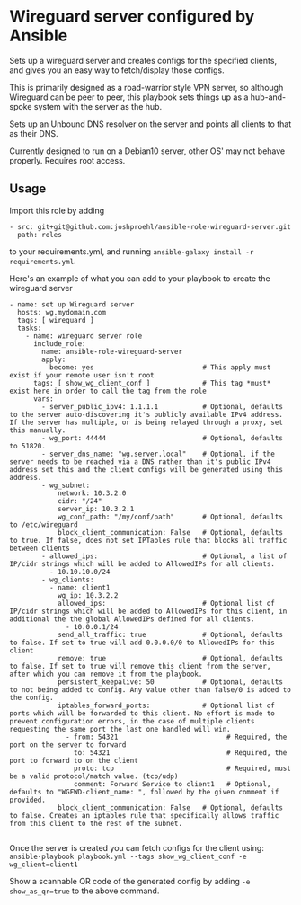 # Wireguard server configured by Ansible

Sets up a wireguard server and creates configs for the specified clients,
and gives you an easy way to fetch/display those configs.

This is primarily designed as a road-warrior style VPN server, so although
Wireguard can be peer to peer, this playbook sets things up as a
hub-and-spoke system with the server as the hub.

Sets up an Unbound DNS resolver on the server and points all clients to that
as their DNS.

Currently designed to run on a Debian10 server, other OS' may not behave
properly. Requires root access.



## Usage
Import this role by adding
```
- src: git+git@github.com:joshproehl/ansible-role-wireguard-server.git
  path: roles
```
to your requirements.yml, and running `ansible-galaxy install -r requirements.yml`.

Here's an example of what you can add to your playbook to create the wireguard server
```
- name: set up Wireguard server
  hosts: wg.mydomain.com
  tags: [ wireguard ]
  tasks:
    - name: wireguard server role
      include_role:
        name: ansible-role-wireguard-server
        apply:
          become: yes                           # This apply must exist if your remote user isn't root
      tags: [ show_wg_client_conf ]             # This tag *must* exist here in order to call the tag from the role
      vars:
        - server_public_ipv4: 1.1.1.1           # Optional, defaults to the server auto-discovering it's publicly available IPv4 address. If the server has multiple, or is being relayed through a proxy, set this manually.
        - wg_port: 44444                        # Optional, defaults to 51820. 
        - server_dns_name: "wg.server.local"    # Optional, if the server needs to be reached via a DNS rather than it's public IPv4 address set this and the client configs will be generated using this address.
        - wg_subnet:
            network: 10.3.2.0
            cidr: "/24"
            server_ip: 10.3.2.1
            wg_conf_path: "/my/conf/path"       # Optional, defaults to /etc/wireguard
            block_client_communication: False   # Optional, defaults to true. If false, does not set IPTables rule that blocks all traffic between clients
        - allowed_ips:                          # Optional, a list of IP/cidr strings which will be added to AllowedIPs for all clients.
          - 10.10.10.0/24
        - wg_clients:
          - name: client1
            wg_ip: 10.3.2.2
            allowed_ips:                        # Optional list of IP/cidr strings which will be added to AllowedIPs for this client, in additional the the global AllowedIPs defined for all clients.
              - 10.0.0.1/24
            send_all_traffic: true              # Optional, defaults to false. If set to true will add 0.0.0.0/0 to AllowedIPs for this client 
            remove: true                        # Optional, defaults to false. If set to true will remove this client from the server, after which you can remove it from the playbook.
            persistent_keepalive: 50            # Optional, defaults to not being added to config. Any value other than false/0 is added to the config.
            iptables_forward_ports:             # Optional list of ports which will be forwarded to this client. No effort is made to prevent configuration errors, in the case of multiple clients requesting the same port the last one handled will win.
              - from: 54321                           # Required, the port on the server to forward
                to: 54321                             # Required, the port to forward to on the client
                proto: tcp                            # Required, must be a valid protocol/match value. (tcp/udp)
                comment: Forward Service to client1   # Optional, defaults to "WGFWD-client_name: ", followed by the given comment if provided.
            block_client_communication: False   # Optional, defaults to false. Creates an iptables rule that specifically allows traffic from this client to the rest of the subnet.
            
```

Once the server is created you can fetch configs for the client using:
`ansible-playbook playbook.yml --tags show_wg_client_conf -e wg_client=client1`

Show a scannable QR code of the generated config by adding `-e show_as_qr=true` to the above command.
